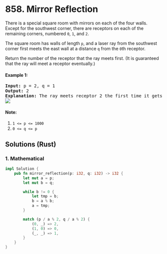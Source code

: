 # 858. Mirror Reflection
There is a special square room with mirrors on each of the four walls.  Except for the southwest corner, there are receptors on each of the remaining corners, numbered `0`, `1`, and `2`.

The square room has walls of length `p`, and a laser ray from the southwest corner first meets the east wall at a distance `q` from the `0`th receptor.

Return the number of the receptor that the ray meets first.  (It is guaranteed that the ray will meet a receptor eventually.)

#### Example 1:
<pre>
<strong>Input:</strong> p = 2, q = 1
<strong>Output:</strong> 2
<strong>Explanation:</strong> The ray meets receptor 2 the first time it gets reflected back to the left wall.
<img src="https://s3-lc-upload.s3.amazonaws.com/uploads/2018/06/18/reflection.png">
</pre>

#### Note:
1. `1 <= p <= 1000`
2. `0 <= q <= p`

## Solutions (Rust)

### 1. Mathematical
```Rust
impl Solution {
    pub fn mirror_reflection(p: i32, q: i32) -> i32 {
        let mut a = p;
        let mut b = q;

        while b != 0 {
            let tmp = b;
            b = a % b;
            a = tmp;
        }

        match (p / a % 2, q / a % 2) {
            (0, _) => 2,
            (1, 0) => 0,
            (_, _) => 1,
        }
    }
}
```
